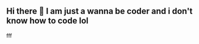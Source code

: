 ## Hi there 👋 I am just a wanna be coder and i don't know how to code lol

<!--
**Cubits101/cubits101** is a ✨ _special_ ✨ repository because its `README.md` (this file) appears on your GitHub profile.

Here are some ideas to get you started:

- 🔭 I’m currently working on ...something that makes me a millionaire
- 🌱 I’m currently learning ...how to become a millionaire
- 👯 I’m looking to collaborate on ...
- 🤔 I’m looking for help with ...
- 💬 Ask me about ...
- 📫 How to reach me: ...
- 😄 Pronouns: ...
- ⚡ Fun fact: ...
-->
fff
